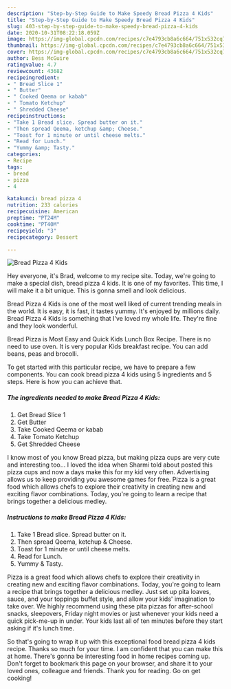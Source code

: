 ```yaml
---
description: "Step-by-Step Guide to Make Speedy Bread Pizza 4 Kids"
title: "Step-by-Step Guide to Make Speedy Bread Pizza 4 Kids"
slug: 403-step-by-step-guide-to-make-speedy-bread-pizza-4-kids
date: 2020-10-31T08:22:18.059Z
image: https://img-global.cpcdn.com/recipes/c7e4793cb8a6c664/751x532cq70/bread-pizza-4-kids-recipe-main-photo.jpg
thumbnail: https://img-global.cpcdn.com/recipes/c7e4793cb8a6c664/751x532cq70/bread-pizza-4-kids-recipe-main-photo.jpg
cover: https://img-global.cpcdn.com/recipes/c7e4793cb8a6c664/751x532cq70/bread-pizza-4-kids-recipe-main-photo.jpg
author: Bess McGuire
ratingvalue: 4.7
reviewcount: 43682
recipeingredient:
- " Bread Slice 1"
- " Butter"
- " Cooked Qeema or kabab"
- " Tomato Ketchup"
- " Shredded Cheese"
recipeinstructions:
- "Take 1 Bread slice. Spread butter on it."
- "Then spread Qeema, ketchup &amp; Cheese."
- "Toast for 1 minute or until cheese melts."
- "Read for Lunch."
- "Yummy &amp; Tasty."
categories:
- Recipe
tags:
- bread
- pizza
- 4

katakunci: bread pizza 4 
nutrition: 233 calories
recipecuisine: American
preptime: "PT24M"
cooktime: "PT40M"
recipeyield: "3"
recipecategory: Dessert

---
```



![Bread Pizza 4 Kids](https://img-global.cpcdn.com/recipes/c7e4793cb8a6c664/751x532cq70/bread-pizza-4-kids-recipe-main-photo.jpg)

Hey everyone, it's Brad, welcome to my recipe site. Today, we're going to make a special dish, bread pizza 4 kids. It is one of my favorites. This time, I will make it a bit unique. This is gonna smell and look delicious.

Bread Pizza 4 Kids is one of the most well liked of current trending meals in the world. It is easy, it is fast, it tastes yummy. It's enjoyed by millions daily. Bread Pizza 4 Kids is something that I've loved my whole life. They're fine and they look wonderful.

Bread Pizza is Most Easy and Quick Kids Lunch Box Recipe. There is no need to use oven. It is very popular Kids breakfast recipe. You can add beans, peas and brocolli.


To get started with this particular recipe, we have to prepare a few components. You can cook bread pizza 4 kids using 5 ingredients and 5 steps. Here is how you can achieve that.

<!--inarticleads1-->

##### The ingredients needed to make Bread Pizza 4 Kids:

1. Get  Bread Slice 1
1. Get  Butter
1. Take  Cooked Qeema or kabab
1. Take  Tomato Ketchup
1. Get  Shredded Cheese


I know most of you know Bread pizza, but making pizza cups are very cute and interesting too… I loved the idea when Sharmi told about posted this pizza cups and now a days make this for my kid very often. Advertising allows us to keep providing you awesome games for free. Pizza is a great food which allows chefs to explore their creativity in creating new and exciting flavor combinations. Today, you&#39;re going to learn a recipe that brings together a delicious medley. 

<!--inarticleads2-->

##### Instructions to make Bread Pizza 4 Kids:

1. Take 1 Bread slice. Spread butter on it.
1. Then spread Qeema, ketchup &amp; Cheese.
1. Toast for 1 minute or until cheese melts.
1. Read for Lunch.
1. Yummy &amp; Tasty.


Pizza is a great food which allows chefs to explore their creativity in creating new and exciting flavor combinations. Today, you&#39;re going to learn a recipe that brings together a delicious medley. Just set up pita loaves, sauce, and your toppings buffet style, and allow your kids&#39; imagination to take over. We highly recommend using these pita pizzas for after-school snacks, sleepovers, Friday night movies or just whenever your kids need a quick pick-me-up in under. Your kids last all of ten minutes before they start asking if it&#39;s lunch time. 

So that's going to wrap it up with this exceptional food bread pizza 4 kids recipe. Thanks so much for your time. I am confident that you can make this at home. There's gonna be interesting food in home recipes coming up. Don't forget to bookmark this page on your browser, and share it to your loved ones, colleague and friends. Thank you for reading. Go on get cooking!
